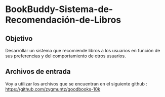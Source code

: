 # BookBuddy-Sistema-de-Recomendación-de-Libros

## Objetivo
Desarrollar un sistema que recomiende libros a los usuarios en función de sus preferencias y del comportamiento de otros usuarios.

## Archivos de entrada
Voy a utilizar los archivos que se encuentran en el siguiente github : https://github.com/zygmuntz/goodbooks-10k
